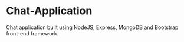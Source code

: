 # Chat-Application
Chat application built using NodeJS, Express, MongoDB and Bootstrap front-end framework.
